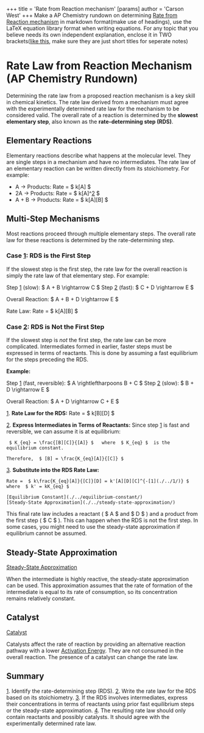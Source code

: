 +++
 title = 'Rate from Reaction mechanism'
[params]
	author = 'Carson West'
+++
Make a AP Chemistry rundown on determining [Rate from Reaction mechanism](./../rate-from-reaction-mechanism/)  in markdown format(make use of headings), use the LaTeX equation library format when writing equations. For any topic that you believe needs its own independent explanation, enclose it in TWO brackets([like this](./../like-this/), make sure they are just short titles for seperate notes)

# Rate Law from Reaction Mechanism (AP Chemistry Rundown)

Determining the rate law from a proposed reaction mechanism is a key skill in chemical kinetics.  The rate law derived from a mechanism must agree with the experimentally determined rate law for the mechanism to be considered valid. The overall rate of a reaction is determined by the **slowest elementary step**, also known as the **rate-determining step (RDS)**.

## Elementary Reactions

Elementary reactions describe what happens at the molecular level. They are single steps in a mechanism and have no intermediates. The rate law of an elementary reaction can be written directly from its stoichiometry. For example:

*   A → Products: Rate =  $ k[A] $ 
*   2A → Products: Rate =  $ k[A]^[2](./../2/) $ 
*   A + B → Products: Rate =  $ k[A][B] $ 

## Multi-Step Mechanisms

Most reactions proceed through multiple elementary steps.  The overall rate law for these reactions is determined by the rate-determining step.

### Case [1](./../1/):  RDS is the First Step

If the slowest step is the first step, the rate law for the overall reaction is simply the rate law of that elementary step.  For example:

Step [1](./../1/) (slow):   $ A + B \rightarrow C $ 
Step [2](./../2/) (fast):  $ C + D \rightarrow E $ 

Overall Reaction:  $ A + B + D \rightarrow E $ 

Rate Law: Rate =  $ k[A][B] $ 

### Case [2](./../2/): RDS is Not the First Step

If the slowest step is *not* the first step, the rate law can be more complicated.  Intermediates formed in earlier, faster steps must be expressed in terms of reactants. This is done by assuming a fast equilibrium for the steps preceding the RDS.

**Example:**

Step [1](./../1/) (fast, reversible):  $ A \rightleftharpoons B + C $ 
Step [2](./../2/) (slow):  $ B + D \rightarrow E $ 

Overall Reaction:  $ A + D \rightarrow C + E $ 

[1](./../1/).  **Rate Law for the RDS:** Rate =  $ k[B][D] $ 

[2](./../2/).  **Express Intermediates in Terms of Reactants:** Since step [1](./../1/) is fast and reversible, we can assume it is at equilibrium:

     $ K_{eq} = \frac{[B][C]}{[A]} $   where  $ K_{eq} $  is the equilibrium constant.

    Therefore,  $ [B] = \frac{K_{eq}[A]}{[C]} $ 

[3](./../3/).  **Substitute into the RDS Rate Law:**

    Rate =  $ k\frac{K_{eq}[A]}{[C]}[D] = k'[A][D][C]^{-[1](./../1/)} $  where  $ k' = kK_{eq} $ 

    [Equilibrium Constant](./../equilibrium-constant/)
    [Steady-State Approximation](./../steady-state-approximation/)

This final rate law includes a reactant ( $ A $  and  $ D $ ) and a product from the first step ( $ C $ ).  This can happen when the RDS is not the first step. In some cases, you might need to use the steady-state approximation if equilibrium cannot be assumed.

## Steady-State Approximation

[Steady-State Approximation](./../steady-state-approximation/)

When the intermediate is highly reactive, the steady-state approximation can be used. This approximation assumes that the rate of formation of the intermediate is equal to its rate of consumption, so its concentration remains relatively constant.


## Catalyst

[Catalyst](./../catalyst/)

Catalysts affect the rate of reaction by providing an alternative reaction pathway with a lower [Activation Energy](./../activation-energy/). They are not consumed in the overall reaction. The presence of a catalyst can change the rate law.


## Summary

[1](./../1/).  Identify the rate-determining step (RDS).
[2](./../2/).  Write the rate law for the RDS based on its stoichiometry.
[3](./../3/).  If the RDS involves intermediates, express their concentrations in terms of reactants using prior fast equilibrium steps or the steady-state approximation.
[4](./../4/).  The resulting rate law should only contain reactants and possibly catalysts.  It should agree with the experimentally determined rate law.

